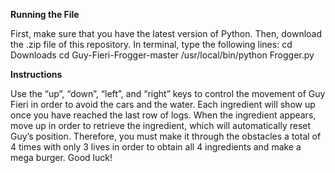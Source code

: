 **Running the File**

First, make sure that you have the latest version of Python. Then, download the .zip file of this repository.
In terminal, type the following lines:  cd Downloads  cd Guy-Fieri-Frogger-master  /usr/local/bin/python Frogger.py


**Instructions**

Use the “up”, “down”, “left”, and “right” keys to control the movement of Guy Fieri in order to avoid the cars and the water. 
Each ingredient will show up once you have reached the last row of logs. When the ingredient appears, move up in order to retrieve the ingredient, which will automatically reset Guy’s position. 
Therefore, you must make it through the obstacles a total of 4 times with only 3 lives in order to obtain all 4 ingredients and make a mega burger. Good luck! 
